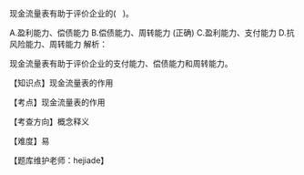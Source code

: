 <p>现金流量表有助于评价企业的( &nbsp; )。</p>
A.盈利能力、偿债能力
B.偿债能力、周转能力  (正确)
C.盈利能力、支付能力
D.抗风险能力、周转能力
解析：<p>现金流量表有助于评价企业的支付能力、偿债能力和周转能力。</p><p>【知识点】现金流量表的作用</p><p>【考点】现金流量表的作用</p><p>【考查方向】概念释义</p><p>【难度】易</p><p>【题库维护老师：hejiade】</p>

